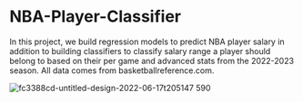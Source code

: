 # NBA-Player-Classifier
In this project, we build regression models to predict NBA player salary in addition to building classifiers to classify salary range a player should belong to based on their per game and advanced stats from the 2022-2023 season. All data comes from basketballreference.com. 

![fc3388cd-untitled-design-2022-06-17t205147 590](https://user-images.githubusercontent.com/81653555/186061110-90fcf851-5f02-45dd-acaf-e1de2218b5c6.jpg)
